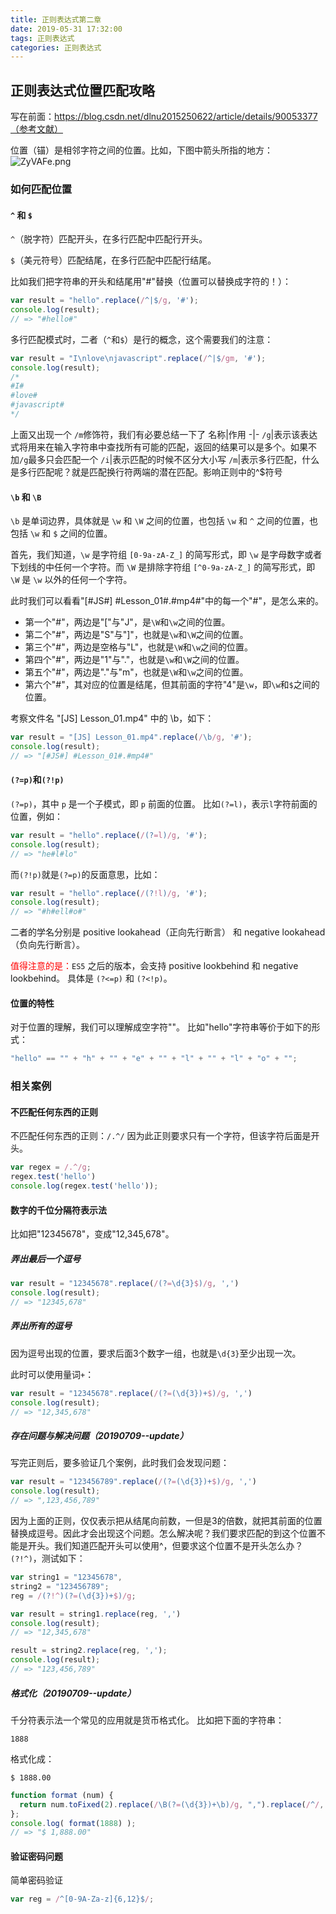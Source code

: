 ```yaml
---
title: 正则表达式第二章
date: 2019-05-31 17:32:00
tags: 正则表达式
categories: 正则表达式
---
```


## 正则表达式位置匹配攻略

<!--more-->

写在前面：https://blog.csdn.net/dlnu2015250622/article/details/90053377（参考文献）

位置（锚）是相邻字符之间的位置。比如，下图中箭头所指的地方：
<img src="https://s2.ax1x.com/2019/07/09/ZyVAFe.png" alt="ZyVAFe.png" border="0" />

### 如何匹配位置

#### `^` 和 `$`

`^`（脱字符）匹配开头，在多行匹配中匹配行开头。

`$`（美元符号）匹配结尾，在多行匹配中匹配行结尾。

比如我们把字符串的开头和结尾用"#"替换（位置可以替换成字符的！）：

```javascript
var result = "hello".replace(/^|$/g, '#');
console.log(result); 
// => "#hello#"
```
多行匹配模式时，二者（`^`和`$`）是行的概念，这个需要我们的注意：

```javascript
var result = "I\nlove\njavascript".replace(/^|$/gm, '#');
console.log(result);
/*
#I#
#love#
#javascript#
*/
```
上面又出现一个 `/m`修饰符，我们有必要总结一下了
名称|作用
-|-
`/g`|表示该表达式将用来在输入字符串中查找所有可能的匹配，返回的结果可以是多个。如果不加`/g`最多只会匹配一个
`/i`|表示匹配的时候不区分大小写
`/m`|表示多行匹配，什么是多行匹配呢？就是匹配换行符两端的潜在匹配。影响正则中的^$符号

#### `\b` 和 `\B`

`\b` 是单词边界，具体就是 `\w` 和 `\W` 之间的位置，也包括 `\w` 和 `^` 之间的位置，也包括 `\w` 和 `$` 之间的位置。

首先，我们知道，`\w` 是字符组 `[0-9a-zA-Z_]` 的简写形式，即 `\w` 是字母数字或者下划线的中任何一个字符。而 `\W` 是排除字符组 `[^0-9a-zA-Z_]` 的简写形式，即 `\W` 是 `\w` 以外的任何一个字符。

此时我们可以看看"[#JS#] #Lesson_01#.#mp4#"中的每一个"#"，是怎么来的。

* 第一个"#"，两边是"["与"J"，是`\W`和`\w`之间的位置。
* 第二个"#"，两边是"S"与"]"，也就是`\w`和`\W`之间的位置。
* 第三个"#"，两边是空格与"L"，也就是`\W`和`\w`之间的位置。
* 第四个"#"，两边是"1"与"."，也就是`\w`和`\W`之间的位置。
* 第五个"#"，两边是"."与"m"，也就是`\W`和`\w`之间的位置。
* 第六个"#"，其对应的位置是结尾，但其前面的字符"4"是`\w`，即`\w`和`$`之间的位置。

考察文件名 "[JS] Lesson_01.mp4" 中的 \b，如下：
```javascript
var result = "[JS] Lesson_01.mp4".replace(/\b/g, '#');
console.log(result);
// => "[#JS#] #Lesson_01#.#mp4#"
```

#### `(?=p)`和`(?!p)`

`(?=p)`，其中 `p` 是一个子模式，即 `p` 前面的位置。
比如`(?=l)`，表示`l`字符前面的位置，例如：
```javascript
var result = "hello".replace(/(?=l)/g, '#');
console.log(result); 
// => "he#l#lo"
```
而`(?!p)`就是`(?=p)`的反面意思，比如：
```javascript
var result = "hello".replace(/(?!l)/g, '#');
console.log(result); 
// => "#h#ell#o#"
```
二者的学名分别是 positive lookahead（正向先行断言） 和 negative lookahead（负向先行断言）。

<span style="color:red">值得注意的是：</span>`ES5` 之后的版本，会支持 positive lookbehind 和 negative lookbehind。
具体是 `(?<=p)` 和 `(?<!p)`。

#### 位置的特性

对于位置的理解，我们可以理解成空字符""。
比如"hello"字符串等价于如下的形式：

```javascript
"hello" == "" + "h" + "" + "e" + "" + "l" + "" + "l" + "o" + "";
```

### 相关案例

#### 不匹配任何东西的正则

不匹配任何东西的正则：`/.^/`
因为此正则要求只有一个字符，但该字符后面是开头。
```javascript
var regex = /.^/g;
regex.test('hello')
console.log(regex.test('hello'));
```

#### 数字的千位分隔符表示法

比如把"12345678"，变成"12,345,678"。

##### 弄出最后一个逗号

```javascript
var result = "12345678".replace(/(?=\d{3}$)/g, ',')
console.log(result); 
// => "12345,678"
```

##### 弄出所有的逗号

因为逗号出现的位置，要求后面3个数字一组，也就是`\d{3}`至少出现一次。

此时可以使用量词`+`：

```javascript
var result = "12345678".replace(/(?=(\d{3})+$)/g, ',')
console.log(result); 
// => "12,345,678"
```
##### 存在问题与解决问题（20190709--update）

写完正则后，要多验证几个案例，此时我们会发现问题：

```javascript
var result = "123456789".replace(/(?=(\d{3})+$)/g, ',')
console.log(result); 
// => ",123,456,789"
```

因为上面的正则，仅仅表示把从结尾向前数，一但是3的倍数，就把其前面的位置替换成逗号。因此才会出现这个问题。怎么解决呢？我们要求匹配的到这个位置不能是开头。我们知道匹配开头可以使用^，但要求这个位置不是开头怎么办？`(?!^)`，测试如下：

```javascript
var string1 = "12345678",
string2 = "123456789";
reg = /(?!^)(?=(\d{3})+$)/g;

var result = string1.replace(reg, ',')
console.log(result); 
// => "12,345,678"

result = string2.replace(reg, ',');
console.log(result); 
// => "123,456,789"
```

##### 格式化（20190709--update）

千分符表示法一个常见的应用就是货币格式化。
比如把下面的字符串：
```
1888
```
格式化成：
```
$ 1888.00
```
```javascript
function format (num) {
  return num.toFixed(2).replace(/\B(?=(\d{3})+\b)/g, ",").replace(/^/, "$ ");
};
console.log( format(1888) );
// => "$ 1,888.00"
```

#### 验证密码问题

简单密码验证

```javascript
var reg = /^[0-9A-Za-z]{6,12}$/;
```
